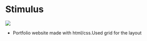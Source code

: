 # Stimulus
<img src="https://rahulmandyal.me/images/stimulus.png">

- Portfolio website made with html/css.Used grid for the layout 
